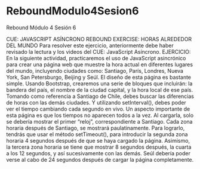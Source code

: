 # ReboundModulo4Sesion6

Rebound Módulo 4 Sesión 6

CUE: JAVASCRIPT ASÍNCRONO
REBOUND EXERCISE: HORAS ALREDEDOR DEL MUNDO
Para resolver este ejercicio, anteriormente debe haber revisado la lectura y los videos del CUE: JavaScript 
Asíncrono.
EJERCICIO:
En la siguiente actividad, practicaremos el uso de JavaScript asincrónico para crear una página web que 
muestre la hora actual en diferentes lugares del mundo, incluyendo ciudades como: Santiago, París, 
Londres, Nueva York, San Petersburgo, Beijing y Seúl.
El diseño de esta página es bastante simple. Usando Bootstrap, crearemos una serie de bloques que 
incluirán: la bandera del país, el nombre de la ciudad capital, y la hora local de ese país. Tomando como 
referencia a Santiago de Chile, debes buscar las diferencias de horas con las demás ciudades. Y utilizando 
setInterval(), debes poder ver el tiempo cambiando cada segundo en vivo.
Un aspecto importante de esta página es que los tiempos no aparecen todos a la vez. Al cargarla, solo se 
debería mostrar el primer “reloj”, correspondiente a Santiago. Cada zona horaria después de Santiago, se 
mostrará paulatinamente. Para lograrlo, tendrás que usar el método setTimeout(), para introducir la 
segunda zona horaria 4 segundos después de que se haya cargado la página. Asimismo, la tercera zona 
horaria se tiene que mostrar 8 segundos después, la cuarta a los 12 segundos, y así sucesivamente con 
las demás. Seúl debería poder verse al cabo de 24 segundos después de cargar la página completamente.
